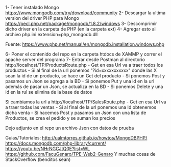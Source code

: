 1- Tener instalado Mongo
https://www.mongodb.com/try/download/community
2- Descargar la ultima version del driver PHP para Mongo
https://pecl.php.net/package/mongodb/1.8.2/windows
3- Descomprimir dicho driver en la carpeta de PHP (en la carpeta ext)
4- Agregar esto al archivo php.ini 
	extension=php_mongodb.dll

Fuente:	https://www.php.net/manual/en/mongodb.installation.windows.php


6- Poner el contenido del repo en la carpeta htdocs de XAMMP y correr el apache server del programa
7- Entrar desde Postman al directorio http://localhost/TP/ProductsRoute.php
	- Get en esa Url va a traer todos los productos
	- Si al final de la url ponemos "?id=xxxxxxxxxxx" donde las X sean la id de un producto, se hace un Get del producto
	- Si ponemos Post y pasamos un Json se agrega a la BD
	- Si ponemos Put y una id en la url además de pasar un Json, se actualiza en la BD 
	- Si ponemos Delete y una id en la rul se elimina de la base de datos

Si cambiamos la url a http://localhost/TP/SalesRoute.php
	- Get en esa Url va a traer todas las ventas
	- Si al final de la url ponemos una Id obtenemos dicha venta
	- Si hacemos Post y pasamos un Json con una lista de Productos, se crea el pedido y se suman los precios

Dejo adjunto en el repo un archivo Json con datos de prueba

Guias/Tutoriales:
http://ualmtorres.github.io/howtos/MongoDBPHP/
https://docs.mongodb.com/php-library/current/
https://youtu.be/NHrNGCJtQ0E?list=WL
https://github.com/FacuGenaro/TPE-Web2-Genaro
Y muchas cosas de StackOverflow (benditos sean)